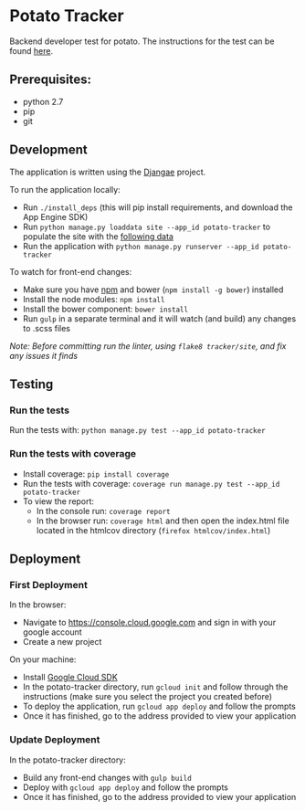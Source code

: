 
# Potato Tracker
Backend developer test for potato. The instructions for the test can be found [here](INSTRUCTIONS.md).

## Prerequisites:
- python 2.7
- pip
- git

## Development
The application is written using the [Djangae](http://djangae.readthedocs.org/en/latest/) project.

To run the application locally:
- Run `./install_deps` (this will pip install requirements, and download the App Engine SDK)
- Run `python manage.py loaddata site --app_id potato-tracker` to populate the site with the [following data](tracker/site/fixtures/site.json)
- Run the application with `python manage.py runserver --app_id potato-tracker`

To watch for front-end changes:
- Make sure you have [npm](https://www.npmjs.com/get-npm) and bower (`npm install -g bower`) installed
- Install the node modules: `npm install`
- Install the bower component: `bower install`
- Run `gulp` in a separate terminal and it will watch (and build) any changes to .scss files

*Note: Before committing run the linter, using `flake8 tracker/site`, and fix any issues it finds*

## Testing

### Run the tests
Run the tests with: `python manage.py test --app_id potato-tracker`

### Run the tests with coverage
- Install coverage: `pip install coverage`
- Run the tests with coverage: `coverage run manage.py test --app_id potato-tracker`
- To view the report:
    - In the console run: `coverage report`
    - In the browser run: `coverage html` and then open the index.html file located in the htmlcov directory (`firefox htmlcov/index.html`)

## Deployment
### First Deployment
In the browser:
- Navigate to https://console.cloud.google.com and sign in with your google account
- Create a new project

On your machine:
- Install [Google Cloud SDK](https://cloud.google.com/sdk/downloads)
- In the potato-tracker directory, run `gcloud init` and follow through the instructions (make sure you select the project you created before)
- To deploy the application, run `gcloud app deploy` and follow the prompts
- Once it has finished, go to the address provided to view your application

### Update Deployment
In the potato-tracker directory:
- Build any front-end changes with `gulp build`
- Deploy with `gcloud app deploy` and follow the prompts
- Once it has finished, go to the address provided to view your application
